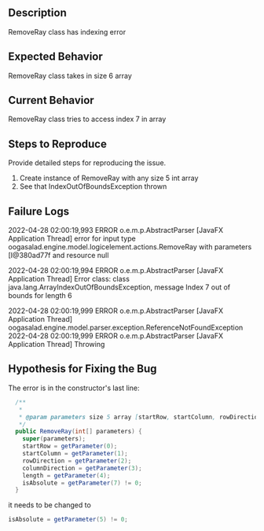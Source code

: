 ## Description

RemoveRay class has indexing error

## Expected Behavior

RemoveRay class takes in size 6 array

## Current Behavior

RemoveRay class tries to access index 7 in array

## Steps to Reproduce

Provide detailed steps for reproducing the issue.

1. Create instance of RemoveRay with any size 5 int array
1. See that IndexOutOfBoundsException thrown

## Failure Logs

2022-04-28 02:00:19,993 ERROR o.e.m.p.AbstractParser [JavaFX Application Thread] error for input type oogasalad.engine.model.logicelement.actions.RemoveRay with parameters [I@380ad77f and resource null

2022-04-28 02:00:19,994 ERROR o.e.m.p.AbstractParser [JavaFX Application Thread] Error class: class java.lang.ArrayIndexOutOfBoundsException, message Index 7 out of bounds for length 6

2022-04-28 02:00:19,999 ERROR o.e.m.p.AbstractParser [JavaFX Application Thread] oogasalad.engine.model.parser.exception.ReferenceNotFoundException
2022-04-28 02:00:19,999 ERROR o.e.m.p.AbstractParser [JavaFX Application Thread] Throwing

## Hypothesis for Fixing the Bug
The error is in the constructor's last line:
```java
  /**
   *
   * @param parameters size 5 array [startRow, startColumn, rowDirection, columnDirection, length, isAbsolute]
   */
  public RemoveRay(int[] parameters) {
    super(parameters);
    startRow = getParameter(0);
    startColumn = getParameter(1);
    rowDirection = getParameter(2);
    columnDirection = getParameter(3);
    length = getParameter(4);
    isAbsolute = getParameter(7) != 0;
  }
```

it needs to be changed to


```java
isAbsolute = getParameter(5) != 0;
```